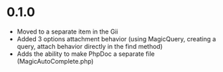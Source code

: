 0.1.0
===========
* Moved to a separate item in the Gii
* Added 3 options attachment behavior (using MagicQuery, creating a query, attach behavior directly in the find method)
* Adds the ability to make PhpDoc a separate file (MagicAutoComplete.php)